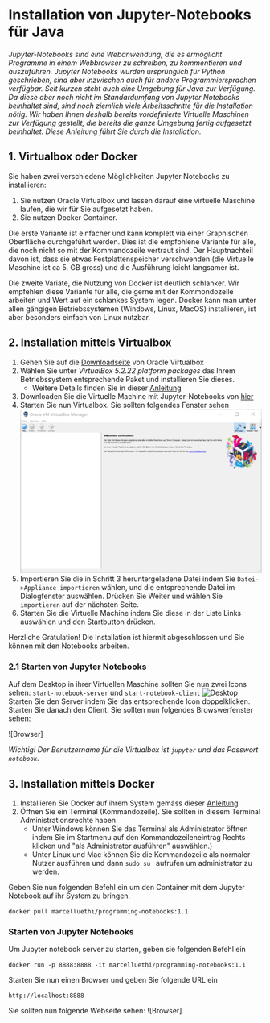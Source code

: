 # Installation von Jupyter-Notebooks für Java

*Jupyter-Notebooks sind eine Webanwendung, die es ermöglicht Programme in einem Webbrowser zu schreiben, zu kommentieren und auszuführen. Jupyter Notebooks wurden ursprünglich für Python geschrieben, sind aber inzwischen auch für andere Programmiersprachen verfügbar. Seit kurzen steht auch eine Umgebung für Java zur Verfügung.
Da diese aber noch nicht im Standardumfang von Jupyter Notebooks beinhaltet sind, sind noch ziemlich viele Arbeitsschritte für die Installation nötig. Wir haben Ihnen deshalb bereits vordefinierte Virtuelle Maschinen zur Verfügung gestellt, die bereits die ganze Umgebung fertig aufgesetzt beinhaltet. Diese Anleitung führt Sie durch die Installation.*

## 1. Virtualbox oder Docker

Sie haben zwei verschiedene Möglichkeiten Jupyter Notebooks zu installieren: 
1. Sie nutzen Oracle Virtualbox und lassen darauf eine virtuelle Maschine laufen, die wir für Sie aufgesetzt haben.
2. Sie nutzen Docker Container.

Die erste Variante ist einfacher und kann komplett via einer Graphischen Oberfläche durchgeführt werden. Dies ist die empfohlene Variante für alle, die noch nicht so mit der Kommandozeile vertraut sind. Der Hauptnachteil davon ist, dass sie etwas Festplattenspeicher verschwenden (die Virtuelle Maschine ist ca 5. GB gross) und die Ausführung leicht langsamer ist.

Die zweite Variate, die Nutzung von Docker ist deutlich schlanker. Wir empfehlen diese Variante für alle, die gerne mit der Kommondozeile arbeiten und Wert auf ein schlankes System legen. Docker kann man unter allen gängigen Betriebssystemen (Windows, Linux, MacOS) installieren, ist aber besonders einfach von Linux nutzbar. 

## 2. Installation mittels Virtualbox

1. Gehen Sie auf die [Downloadseite](https://www.virtualbox.org/wiki/Downloads) von Oracle Virtualbox 
2. Wählen Sie unter *VirtualBox 5.2.22 platform packages* das Ihrem Betriebssystem entsprechende Paket und installieren Sie dieses. 
    * Weitere Details finden Sie in dieser [Anleitung](https://www.wikihow.com/Install-VirtualBox)
3. Downloaden Sie die Virtuelle Machine mit Jupyter-Notebooks von [hier](https://drive.switch.ch/index.php/s/FYNLOsoo5RalhYS)
4. Starten Sie nun Virtualbox. Sie sollten folgendes Fenster sehen ![vbox-startup](./images/vbox-start.png)
5. Importieren Sie die in Schritt 3 heruntergeladene Datei indem Sie ```Datei->Appliance importieren``` wählen, und die entsprechende Datei im Dialogfenster auswählen. Drücken Sie Weiter und wählen Sie ```importieren``` auf der nächsten Seite. 
6. Starten Sie die Virtuelle Machine indem Sie diese in der Liste Links auswählen und den Startbutton drücken.

Herzliche Gratulation! Die Installation ist hiermit abgeschlossen und Sie können mit den Notebooks arbeiten. 

### 2.1 Starten von Jupyter Notebooks
Auf dem Desktop in ihrer Virtuellen Maschine sollten Sie nun zwei Icons sehen: ```start-notebook-server``` und ```start-notebook-client```
![Desktop]()
Starten Sie den Server indem Sie das entsprechende Icon doppelklicken. Starten Sie danach den Client. Sie sollten nun folgendes Browswerfenster sehen:

![Browser]

*Wichtig! Der Benutzername für die Virtualbox ist ```jupyter``` und das Passwort ```notebook```.*

## 3. Installation mittels Docker

1. Installieren Sie Docker auf ihrem System gemäss dieser [Anleitung](https://docs.docker.com/install/)
2. Öffnen Sie ein Terminal (Kommandozeile). Sie sollten in diesem Terminal Administrationsrechte haben.
    * Unter Windows können Sie das Terminal als Administrator öffnen indem Sie im Startmenu auf den Kommandozeileneintrag Rechts klicken und "als Administrator ausführen" auswählen.)
    * Unter Linux und Mac können Sie die Kommandozeile als normaler Nutzer ausführen und dann ```sudo su ``` aufrufen um administrator zu werden.


Geben Sie nun folgenden Befehl ein um den Container mit dem Jupyter Notebook auf ihr System zu bringen.
```
docker pull marcelluethi/programming-notebooks:1.1
```


### Starten von Jupyter Notebooks

Um Jupyter notebook server zu starten, geben sie folgenden Befehl ein
```
docker run -p 8888:8888 -it marcelluethi/programming-notebooks:1.1
```

Starten Sie nun einen Browser und geben Sie folgende URL ein 
```
http://localhost:8888
```

Sie sollten nun folgende Webseite sehen:
![Browser]
